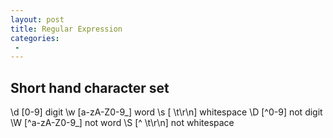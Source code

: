 ```yaml
---
layout: post
title: Regular Expression
categories:
 -
---
```


## Short hand character set

\d  [0-9] digit
\w  [a-zA-Z0-9_] word
\s  [ \t\r\n] whitespace
\D  [^0-9] not digit
\W  [^a-zA-Z0-9_] not word
\S  [^ \t\r\n] not whitespace
